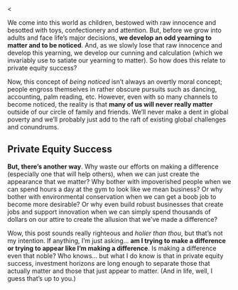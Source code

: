 <<p>We come into this world as children, bestowed with raw innocence and besotted with toys, confectionery and attention. But, before we grow into adults and face life&#8217;s major decisions, <strong>we develop an odd yearning to matter and to be noticed</strong>. And, as we slowly lose that raw innocence and develop this yearning, we develop our cunning and calculation (which we invariably use to satiate our yearning to matter). So how does this relate to private equity success?</p><p>Now, this concept of <em>being noticed</em> isn&#8217;t always an overtly moral concept; people engross themselves in rather obscure pursuits such as dancing, accounting, palm reading, etc. However, even with so many channels to become noticed, the reality is that <strong>many of us will never really matter</strong> outside of our circle of family and friends. We&#8217;ll never make a dent in global poverty and we&#8217;ll probably just add to the raft of existing global challenges and conundrums.</p><h2>Private Equity Success</h2><p><strong>But, there&#8217;s another way</strong>. Why waste our efforts on making a difference (especially one that will help others), when we can just create the appearance that we matter? Why bother with impoverished people when we can spend hours a day at the gym to look like we mean business? Or why bother with environmental conservation when we can get a boob job to become more desirable? Or why even build robust businesses that create jobs and support innovation when we can simply spend thousands of dollars on our attire to create the allusion that we&#8217;ve made a difference?</p><p>Wow, this post sounds really righteous and <em>holier than thou</em>, but that&#8217;s not my intention. If anything, I&#8217;m just asking&#8230; <strong>am I trying to make a difference or trying to appear like I&#8217;m making a difference</strong>. Is making a difference even that noble? Who knows&#8230; but what I do know is that in private equity success, investment horizons are long enough to separate those that actually matter and those that just appear to matter. (And in life, well, I guess that&#8217;s up to you.)</p>
